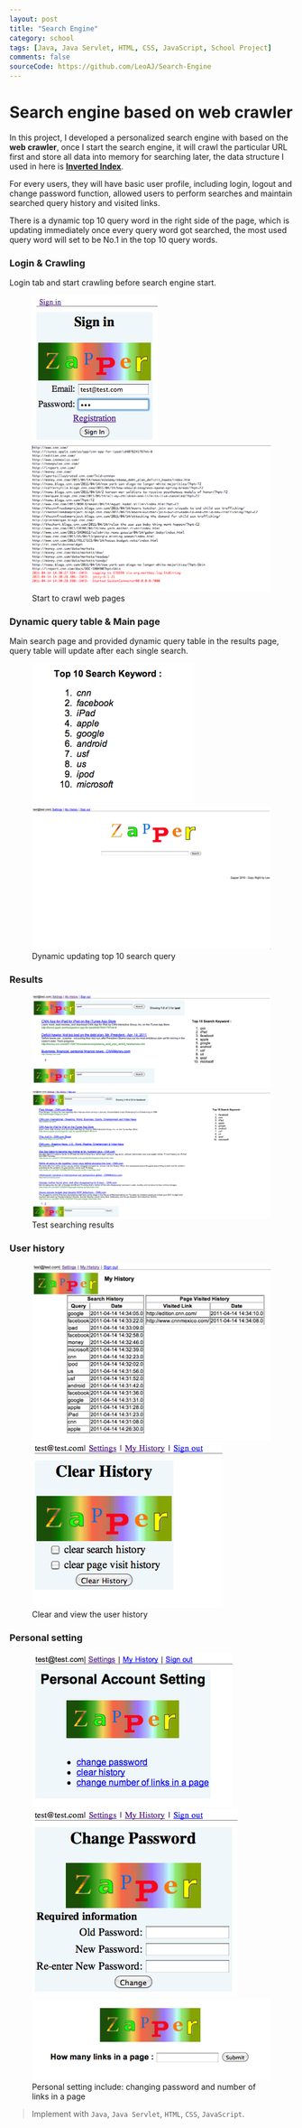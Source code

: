 ```yaml
---
layout: post
title: "Search Engine"
category: school
tags: [Java, Java Servlet, HTML, CSS, JavaScript, School Project]
comments: false
sourceCode: https://github.com/LeoAJ/Search-Engine
---
```


# Search engine based on web crawler

In this project, I developed a personalized search engine with based on the **web crawler**, once I start the search engine, it will crawl the particular URL first and store all data into memory for searching later, the data structure I used in here is [**Inverted Index**](http://en.wikipedia.org/wiki/Inverted_index).

For every users, they will have basic user profile, including login, logout and change password function, allowed users to perform searches and maintain searched query history and visited links.

There is a dynamic top 10 query word in the right side of the page, which is updating immediately once every query word got searched, the most used query word will set to be
No.1 in the top 10 query words.

### Login & Crawling

Login tab and start crawling before search engine start.

<figure class="half">
  <a href="/images/search-3.jpg"><img src="/images/search-3.jpg"></a>
  <a href="/images/search-2.jpg"><img src="/images/search-2.jpg"></a>
  <figcaption>Start to crawl web pages</figcaption>
</figure>

### Dynamic query table & Main page

Main search page and provided dynamic query table in the results page, query table will update after each single search.

<figure class="half">
  <a href="/images/search-4.jpg"><img src="/images/search-4.jpg"></a>
  <a href="/images/search-11.jpg"><img src="/images/search-11.jpg"></a>
  <figcaption>Dynamic updating top 10 search query</figcaption>
</figure>

### Results

<figure class="half">
  <a href="/images/search-5.jpg"><img src="/images/search-5.jpg"></a>
  <a href="/images/search-6.jpg"><img src="/images/search-6.jpg"></a>
  <figcaption>Test searching results</figcaption>
</figure>

### User history

<figure class="half">
  <a href="/images/search-7.jpg"><img src="/images/search-7.jpg"></a>
  <a href="/images/search-9.jpg"><img src="/images/search-9.jpg"></a>
  <figcaption>Clear and view the user history</figcaption>
</figure>

### Personal setting

<figure class="third">
  <a href="/images/search-1.jpg"><img src="/images/search-1.jpg"></a>
  <a href="/images/search-8.jpg"><img src="/images/search-8.jpg"></a>
  <a href="/images/search-10.jpg"><img src="/images/search-10.jpg"></a>
  <figcaption>Personal setting include: changing password and number of links in a page</figcaption>
</figure>

> Implement with `Java`, `Java Servlet`, `HTML`, `CSS`, `JavaScript`.